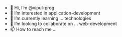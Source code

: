 - 👋 Hi, I’m @vipul-prog
- 👀 I’m interested in application-development
- 🌱 I’m currently learning ... technologies
- 💞️ I’m looking to collaborate on ... web-development
- 📫 How to reach me ...

<!---
vipul-prog/vipul-prog is a ✨ special ✨ repository because its `README.md` (this file) appears on your GitHub profile.
You can click the Preview link to take a look at your changes.
--->

